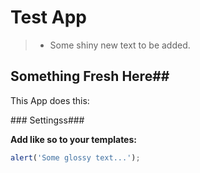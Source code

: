 # Test App #

> -  Some shiny new text to be added.

## Something Fresh Here##
This App does this:

###<span class="icon-cog"></span> Settingss###

**Add like so to your templates:**
  
```js
alert('Some glossy text...');
```

